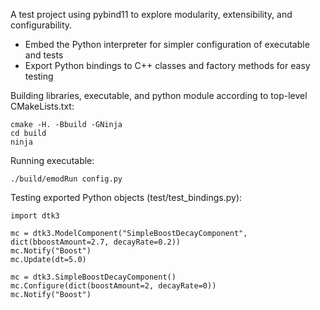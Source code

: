 A test project using pybind11 to explore modularity, extensibility, and configurability.

* Embed the Python interpreter for simpler configuration of executable and tests
* Export Python bindings to C++ classes and factory methods for easy testing

Building libraries, executable, and python module according to top-level CMakeLists.txt:

```
cmake -H. -Bbuild -GNinja
cd build
ninja
```

Running executable:

```
./build/emodRun config.py
```

Testing exported Python objects (test/test_bindings.py):

```
import dtk3

mc = dtk3.ModelComponent("SimpleBoostDecayComponent", dict(bboostAmount=2.7, decayRate=0.2))
mc.Notify("Boost")
mc.Update(dt=5.0)

mc = dtk3.SimpleBoostDecayComponent()
mc.Configure(dict(boostAmount=2, decayRate=0))
mc.Notify("Boost")
```
